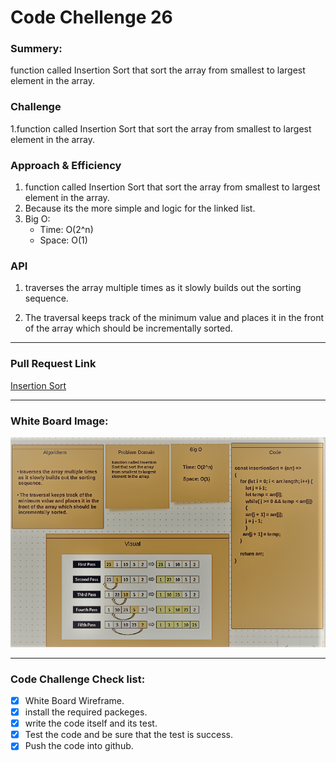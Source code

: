 # Code Chellenge 26

### Summery:

function called Insertion Sort that sort the array from smallest to largest element in the array.


### Challenge 

1.function called Insertion Sort that sort the array from smallest to largest element in the array.


### Approach & Efficiency
1. function called Insertion Sort that sort the array from smallest to largest element in the array.
2. Because its the more simple and logic for the linked list.
3. Big O: 
   - Time: O(2^n)
   - Space: O(1)


### API

1. traverses the array multiple times as it slowly builds out the sorting sequence.

2. The traversal keeps track of the minimum value and places it in the front of the array which should be incrementally sorted.


***********************************************************************************************
### Pull Request Link

[Insertion Sort](https://github.com/HaneenKh88/data-structures-and-algorithms/pull/37)


***********************************************************************************************
### White Board Image:

![White Board](https://github.com/HaneenKh88/data-structures-and-algorithms/blob/main/code-challenges/401-CodeChellenges/assests/codechallenge26.png)


***********************************************************************************************

### Code Challenge Check list:

- [x] White Board Wireframe.
- [x] install the required packeges.
- [x] write the code itself and its test.
- [x] Test the code and be sure that the test is success.
- [x] Push the code into github.
